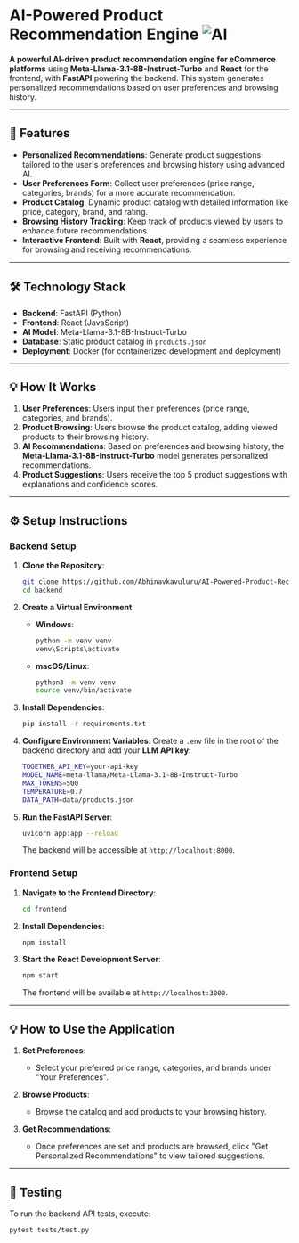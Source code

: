 # **AI-Powered Product Recommendation Engine** ![AI](https://img.shields.io/badge/AI-Powered-blue?style=flat&logo=ai&logoColor=white)

**A powerful AI-driven product recommendation engine for eCommerce platforms** using **Meta-Llama-3.1-8B-Instruct-Turbo** and **React** for the frontend, with **FastAPI** powering the backend. This system generates personalized recommendations based on user preferences and browsing history.

---

## 🚀 **Features**

- **Personalized Recommendations**: Generate product suggestions tailored to the user's preferences and browsing history using advanced AI.
- **User Preferences Form**: Collect user preferences (price range, categories, brands) for a more accurate recommendation.
- **Product Catalog**: Dynamic product catalog with detailed information like price, category, brand, and rating.
- **Browsing History Tracking**: Keep track of products viewed by users to enhance future recommendations.
- **Interactive Frontend**: Built with **React**, providing a seamless experience for browsing and receiving recommendations.

---


## 🛠 **Technology Stack**

- **Backend**: FastAPI (Python)
- **Frontend**: React (JavaScript)
- **AI Model**: Meta-Llama-3.1-8B-Instruct-Turbo
- **Database**: Static product catalog in `products.json`
- **Deployment**: Docker (for containerized development and deployment)

---

## 💡 **How It Works**

1. **User Preferences**: Users input their preferences (price range, categories, and brands).
2. **Product Browsing**: Users browse the product catalog, adding viewed products to their browsing history.
3. **AI Recommendations**: Based on preferences and browsing history, the **Meta-Llama-3.1-8B-Instruct-Turbo** model generates personalized recommendations.
4. **Product Suggestions**: Users receive the top 5 product suggestions with explanations and confidence scores.

---

## ⚙️ **Setup Instructions**

### **Backend Setup**

1. **Clone the Repository**:
    ```bash
    git clone https://github.com/Abhinavkavuluru/AI-Powered-Product-Recommendation-Engine.git
    cd backend
    ```

2. **Create a Virtual Environment**:
    - **Windows**:
      ```bash
      python -m venv venv
      venv\Scripts\activate
      ```
    - **macOS/Linux**:
      ```bash
      python3 -m venv venv
      source venv/bin/activate
      ```

3. **Install Dependencies**:
    ```bash
    pip install -r requirements.txt
    ```

4. **Configure Environment Variables**:
    Create a `.env` file in the root of the backend directory and add your **LLM API key**:
    ```bash
    TOGETHER_API_KEY=your-api-key
    MODEL_NAME=meta-llama/Meta-Llama-3.1-8B-Instruct-Turbo
    MAX_TOKENS=500
    TEMPERATURE=0.7
    DATA_PATH=data/products.json
    ```

5. **Run the FastAPI Server**:
    ```bash
    uvicorn app:app --reload
    ```

   The backend will be accessible at `http://localhost:8000`.

### **Frontend Setup**

1. **Navigate to the Frontend Directory**:
    ```bash
    cd frontend
    ```

2. **Install Dependencies**:
    ```bash
    npm install
    ```

3. **Start the React Development Server**:
    ```bash
    npm start
    ```

   The frontend will be available at `http://localhost:3000`.

---

## 💡 **How to Use the Application**

1. **Set Preferences**: 
    - Select your preferred price range, categories, and brands under "Your Preferences".

2. **Browse Products**: 
    - Browse the catalog and add products to your browsing history.

3. **Get Recommendations**: 
    - Once preferences are set and products are browsed, click "Get Personalized Recommendations" to view tailored suggestions.

---

## 🧪 **Testing**

To run the backend API tests, execute:

```bash
pytest tests/test.py

